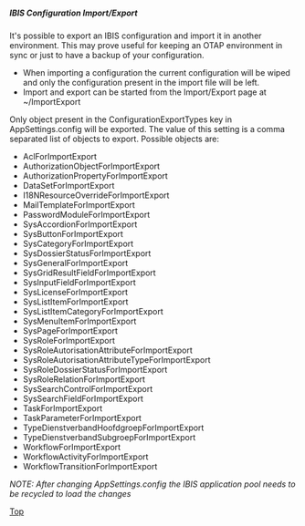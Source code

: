 ##### <span id="index"></span>IBIS Configuration Import/Export

It's possible to export an IBIS configuration and import it in another
environment. This may prove useful for keeping an OTAP environment in
sync or just to have a backup of your configuration.

-   When importing a configuration the current configuration will be
    wiped and only the configuration present in the import file will be
    left.
-   Import and export can be started from the Import/Export page at
    ~/ImportExport

Only object present in the ConfigurationExportTypes key in
AppSettings.config will be exported. The value of this setting is a
comma separated list of objects to export. Possible objects are:

-   AclForImportExport
-   AuthorizationObjectForImportExport
-   AuthorizationPropertyForImportExport
-   DataSetForImportExport
-   I18NResourceOverrideForImportExport
-   MailTemplateForImportExport
-   PasswordModuleForImportExport
-   SysAccordionForImportExport
-   SysButtonForImportExport
-   SysCategoryForImportExport
-   SysDossierStatusForImportExport
-   SysGeneralForImportExport
-   SysGridResultFieldForImportExport
-   SysInputFieldForImportExport
-   SysLicenseForImportExport
-   SysListItemForImportExport
-   SysListItemCategoryForImportExport
-   SysMenuItemForImportExport
-   SysPageForImportExport
-   SysRoleForImportExport
-   SysRoleAutorisationAttributeForImportExport
-   SysRoleAutorisationAttributeTypeForImportExport
-   SysRoleDossierStatusForImportExport
-   SysRoleRelationForImportExport
-   SysSearchControlForImportExport
-   SysSearchFieldForImportExport
-   TaskForImportExport
-   TaskParameterForImportExport
-   TypeDienstverbandHoofdgroepForImportExport
-   TypeDienstverbandSubgroepForImportExport
-   WorkflowForImportExport
-   WorkflowActivityForImportExport
-   WorkflowTransitionForImportExport

*NOTE: After changing AppSettings.config the IBIS application pool needs
to be recycled to load the changes*

[Top](#index)

  
